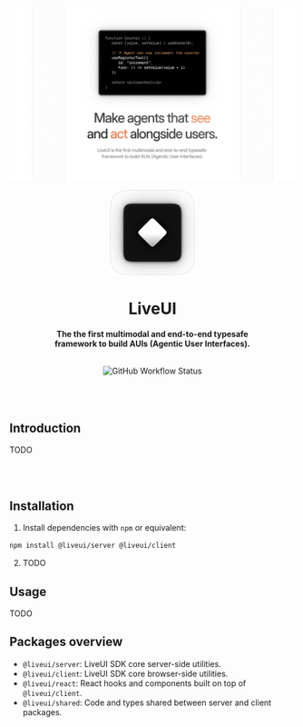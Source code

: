 <p align="center">
    <img width=800" src="./banner.png" alt="LiveUI Banner">
</p>

<p align="center">
    <img width=150" src="./logo.png" alt="LiveUI Logo">
</p>

<h1 align="center">LiveUI</h1>
<p align="center"><b>The the first multimodal and end-to-end typesafe<br>framework to build AUIs (Agentic User Interfaces).</b></p>

<br>

<div align="center">
	<img alt="GitHub Workflow Status" src="https://img.shields.io/github/actions/workflow/status/liveui-ai/liveui/release.yml">
	<!-- <img alt="GitHub Downloads" src="https://img.shields.io/github/downloads/liveui-ai/liveui/total?color=%23ddccef"> -->
</div>

<br>
<br>
<br>

## Introduction
TODO

<br>
<br>

## Installation
1. Install dependencies with `npm` or equivalent:
```bash
npm install @liveui/server @liveui/client
```

2. TODO


## Usage
TODO

## Packages overview
- `@liveui/server`: LiveUI SDK core server-side utilities.
- `@liveui/client`: LiveUI SDK core browser-side utilities.
- `@liveui/react`: React hooks and components built on top of `@liveui/client`.
- `@liveui/shared`: Code and types shared between server and client packages.